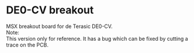 # DE0-CV breakout

MSX breakout board for de Terasic DE0-CV.<br>
Note:<br>
This version only for reference. It has a bug which can be fixed by cutting a trace on the PCB.<br>

